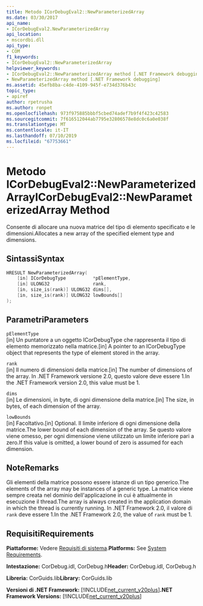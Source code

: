 ```yaml
---
title: Metodo ICorDebugEval2::NewParameterizedArray
ms.date: 03/30/2017
api_name:
- ICorDebugEval2.NewParameterizedArray
api_location:
- mscordbi.dll
api_type:
- COM
f1_keywords:
- ICorDebugEval2::NewParameterizedArray
helpviewer_keywords:
- ICorDebugEval2::NewParameterizedArray method [.NET Framework debugging]
- NewParameterizedArray method [.NET Framework debugging]
ms.assetid: 45efb8ba-c4de-4109-945f-e734d376b43c
topic_type:
- apiref
author: rpetrusha
ms.author: ronpet
ms.openlocfilehash: 973f975885bbbf5cbed74adef7b9f4f423c42583
ms.sourcegitcommit: 7f616512044ab7795e32806578e8dc0c6a0e038f
ms.translationtype: MT
ms.contentlocale: it-IT
ms.lasthandoff: 07/10/2019
ms.locfileid: "67753661"
---
```

# <a name="icordebugeval2newparameterizedarray-method"></a><span data-ttu-id="67aa7-102">Metodo ICorDebugEval2::NewParameterizedArray</span><span class="sxs-lookup"><span data-stu-id="67aa7-102">ICorDebugEval2::NewParameterizedArray Method</span></span>
<span data-ttu-id="67aa7-103">Consente di allocare una nuova matrice del tipo di elemento specificato e le dimensioni.</span><span class="sxs-lookup"><span data-stu-id="67aa7-103">Allocates a new array of the specified element type and dimensions.</span></span>  
  
## <a name="syntax"></a><span data-ttu-id="67aa7-104">Sintassi</span><span class="sxs-lookup"><span data-stu-id="67aa7-104">Syntax</span></span>  
  
```cpp  
HRESULT NewParameterizedArray(  
    [in] ICorDebugType          *pElementType,  
    [in] ULONG32                rank,  
    [in, size_is(rank)] ULONG32 dims[],  
    [in, size_is(rank)] ULONG32 lowBounds[]  
);  
```  
  
## <a name="parameters"></a><span data-ttu-id="67aa7-105">Parametri</span><span class="sxs-lookup"><span data-stu-id="67aa7-105">Parameters</span></span>  
 `pElementType`  
 <span data-ttu-id="67aa7-106">[in] Un puntatore a un oggetto ICorDebugType che rappresenta il tipo di elemento memorizzato nella matrice.</span><span class="sxs-lookup"><span data-stu-id="67aa7-106">[in] A pointer to an ICorDebugType object that represents the type of element stored in the array.</span></span>  
  
 `rank`  
 <span data-ttu-id="67aa7-107">[in] Il numero di dimensioni della matrice.</span><span class="sxs-lookup"><span data-stu-id="67aa7-107">[in] The number of dimensions of the array.</span></span> <span data-ttu-id="67aa7-108">In .NET Framework versione 2.0, questo valore deve essere 1.</span><span class="sxs-lookup"><span data-stu-id="67aa7-108">In the .NET Framework version 2.0, this value must be 1.</span></span>  
  
 `dims`  
 <span data-ttu-id="67aa7-109">[in] Le dimensioni, in byte, di ogni dimensione della matrice.</span><span class="sxs-lookup"><span data-stu-id="67aa7-109">[in] The size, in bytes, of each dimension of the array.</span></span>  
  
 `lowBounds`  
 <span data-ttu-id="67aa7-110">[in] Facoltativo.</span><span class="sxs-lookup"><span data-stu-id="67aa7-110">[in] Optional.</span></span> <span data-ttu-id="67aa7-111">Il limite inferiore di ogni dimensione della matrice.</span><span class="sxs-lookup"><span data-stu-id="67aa7-111">The lower bound of each dimension of the array.</span></span> <span data-ttu-id="67aa7-112">Se questo valore viene omesso, per ogni dimensione viene utilizzato un limite inferiore pari a zero.</span><span class="sxs-lookup"><span data-stu-id="67aa7-112">If this value is omitted, a lower bound of zero is assumed for each dimension.</span></span>  
  
## <a name="remarks"></a><span data-ttu-id="67aa7-113">Note</span><span class="sxs-lookup"><span data-stu-id="67aa7-113">Remarks</span></span>  
 <span data-ttu-id="67aa7-114">Gli elementi della matrice possono essere istanze di un tipo generico.</span><span class="sxs-lookup"><span data-stu-id="67aa7-114">The elements of the array may be instances of a generic type.</span></span> <span data-ttu-id="67aa7-115">La matrice viene sempre creata nel dominio dell'applicazione in cui è attualmente in esecuzione il thread.</span><span class="sxs-lookup"><span data-stu-id="67aa7-115">The array is always created in the application domain in which the thread is currently running.</span></span> <span data-ttu-id="67aa7-116">In .NET Framework 2.0, il valore di `rank` deve essere 1.</span><span class="sxs-lookup"><span data-stu-id="67aa7-116">In the .NET Framework 2.0, the value of `rank` must be 1.</span></span>  
  
## <a name="requirements"></a><span data-ttu-id="67aa7-117">Requisiti</span><span class="sxs-lookup"><span data-stu-id="67aa7-117">Requirements</span></span>  
 <span data-ttu-id="67aa7-118">**Piattaforme:** Vedere [Requisiti di sistema](../../../../docs/framework/get-started/system-requirements.md).</span><span class="sxs-lookup"><span data-stu-id="67aa7-118">**Platforms:** See [System Requirements](../../../../docs/framework/get-started/system-requirements.md).</span></span>  
  
 <span data-ttu-id="67aa7-119">**Intestazione:** CorDebug.idl, CorDebug.h</span><span class="sxs-lookup"><span data-stu-id="67aa7-119">**Header:** CorDebug.idl, CorDebug.h</span></span>  
  
 <span data-ttu-id="67aa7-120">**Libreria:** CorGuids.lib</span><span class="sxs-lookup"><span data-stu-id="67aa7-120">**Library:** CorGuids.lib</span></span>  
  
 <span data-ttu-id="67aa7-121">**Versioni di .NET Framework:** [!INCLUDE[net_current_v20plus](../../../../includes/net-current-v20plus-md.md)]</span><span class="sxs-lookup"><span data-stu-id="67aa7-121">**.NET Framework Versions:** [!INCLUDE[net_current_v20plus](../../../../includes/net-current-v20plus-md.md)]</span></span>
